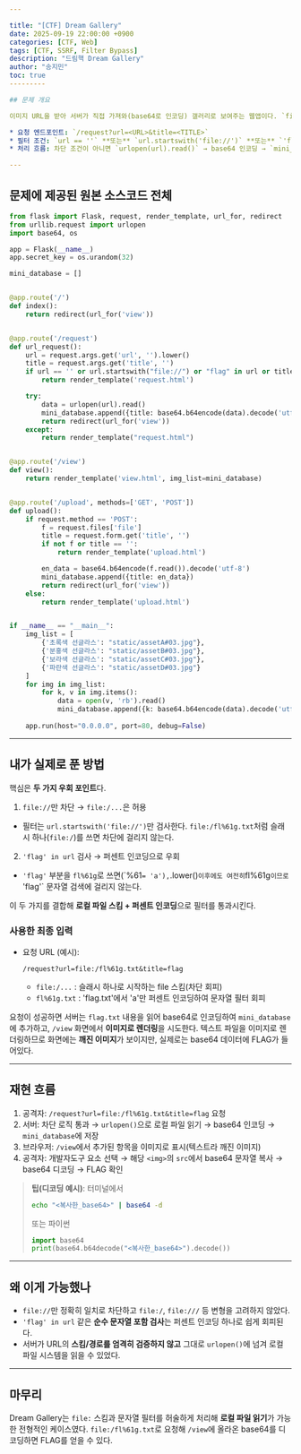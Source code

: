 ```yaml
---

title: "[CTF] Dream Gallery"
date: 2025-09-19 22:00:00 +0900
categories: [CTF, Web]
tags: [CTF, SSRF, Filter Bypass]
description: "드림핵 Dream Gallery"
author: "송지민"
toc: true
---------

## 문제 개요

이미지 URL을 받아 서버가 직접 가져와(base64로 인코딩) 갤러리로 보여주는 웹앱이다. `file://` 스킴과 `flag` 문자열을 **문자열 포함 여부**로만 필터링하고, 입력 URL을 `.lower()`로 소문자화한다. 이때 **`file:` 스킴 변형**과 **퍼센트 인코딩**을 이용하면 필터를 우회해 로컬 파일(`flag.txt`)을 읽어올 수 있다.

* 요청 엔드포인트: `/request?url=<URL>&title=<TITLE>`
* 필터 조건: `url == ''` **또는** `url.startswith('file://')` **또는** `'flag' in url` **또는** `title == ''`
* 처리 흐름: 차단 조건이 아니면 `urlopen(url).read()` → base64 인코딩 → `mini_database`에 `{title: base64}` 추가 → `/view`에서 이미지로 렌더링

---
```


## 문제에 제공된 원본 소스코드 전체

```python
from flask import Flask, request, render_template, url_for, redirect
from urllib.request import urlopen
import base64, os

app = Flask(__name__)
app.secret_key = os.urandom(32)

mini_database = []


@app.route('/')
def index():
    return redirect(url_for('view'))


@app.route('/request')
def url_request():
    url = request.args.get('url', '').lower()
    title = request.args.get('title', '')
    if url == '' or url.startswith("file://") or "flag" in url or title == '':
        return render_template('request.html')

    try:
        data = urlopen(url).read()
        mini_database.append({title: base64.b64encode(data).decode('utf-8')})
        return redirect(url_for('view'))
    except:
        return render_template("request.html")


@app.route('/view')
def view():
    return render_template('view.html', img_list=mini_database)


@app.route('/upload', methods=['GET', 'POST'])
def upload():
    if request.method == 'POST':
        f = request.files['file']
        title = request.form.get('title', '')
        if not f or title == '':
            return render_template('upload.html')

        en_data = base64.b64encode(f.read()).decode('utf-8')
        mini_database.append({title: en_data})
        return redirect(url_for('view'))
    else:
        return render_template('upload.html')


if __name__ == "__main__":
    img_list = [
        {'초록색 선글라스': "static/assetA#03.jpg"}, 
        {'분홍색 선글라스': "static/assetB#03.jpg"},
        {'보라색 선글라스': "static/assetC#03.jpg"}, 
        {'파란색 선글라스': "static/assetD#03.jpg"}
    ]
    for img in img_list:
        for k, v in img.items():
            data = open(v, 'rb').read()
            mini_database.append({k: base64.b64encode(data).decode('utf-8')})
    
    app.run(host="0.0.0.0", port=80, debug=False)
```

---

## 내가 실제로 푼 방법

핵심은 **두 가지 우회 포인트**다.

1. `file://`만 차단 → `file:/...`은 허용

* 필터는 `url.startswith('file://')`만 검사한다. `file:/fl%61g.txt`처럼 슬래시 하나(`file:/`)를 쓰면 차단에 걸리지 않는다.

2. `'flag' in url` 검사 → 퍼센트 인코딩으로 우회

* `'flag'` 부분을 `fl%61g`로 쓰면(\`%61`= 'a'),`.lower()`이후에도 여전히`fl%61g`이므로 `'flag'\` 문자열 검색에 걸리지 않는다.

이 두 가지를 결합해 **로컬 파일 스킴 + 퍼센트 인코딩**으로 필터를 통과시킨다.

### 사용한 최종 입력

* 요청 URL (예시):

  ```
  /request?url=file:/fl%61g.txt&title=flag
  ```

  * `file:/...` : 슬래시 하나로 시작하는 file 스킴(차단 회피)
  * `fl%61g.txt` : 'flag.txt'에서 'a'만 퍼센트 인코딩하여 문자열 필터 회피

요청이 성공하면 서버는 `flag.txt` 내용을 읽어 base64로 인코딩하여 `mini_database`에 추가하고, `/view` 화면에서 **이미지로 렌더링**을 시도한다. 텍스트 파일을 이미지로 렌더링하므로 화면에는 **깨진 이미지**가 보이지만, 실제로는 base64 데이터에 FLAG가 들어있다.

---

## 재현 흐름

1. 공격자: `/request?url=file:/fl%61g.txt&title=flag` 요청
2. 서버: 차단 로직 통과 → `urlopen()`으로 로컬 파일 읽기 → base64 인코딩 → `mini_database`에 저장
3. 브라우저: `/view`에서 추가된 항목을 이미지로 표시(텍스트라 깨진 이미지)
4. 공격자: 개발자도구 요소 선택 → 해당 `<img>`의 `src`에서 base64 문자열 복사 → base64 디코딩 → FLAG 확인

> **팁(디코딩 예시)**: 터미널에서
>
> ```bash
> echo "<복사한_base64>" | base64 -d
> ```
>
> 또는 파이썬
>
> ```python
> import base64
> print(base64.b64decode("<복사한_base64>").decode())
> ```

---

## 왜 이게 가능했나

* `file://`만 정확히 일치로 차단하고 `file:/`, `file:///` 등 변형을 고려하지 않았다.
* `'flag' in url` 같은 **순수 문자열 포함 검사**는 퍼센트 인코딩 하나로 쉽게 회피된다.
* 서버가 URL의 **스킴/경로를 엄격히 검증하지 않고** 그대로 `urlopen()`에 넘겨 로컬 파일 시스템을 읽을 수 있었다.

---

## 마무리

Dream Gallery는 `file:` 스킴과 문자열 필터를 허술하게 처리해 **로컬 파일 읽기**가 가능한 전형적인 케이스였다. `file:/fl%61g.txt`로 요청해 `/view`에 올라온 base64를 디코딩하면 FLAG를 얻을 수 있다.
